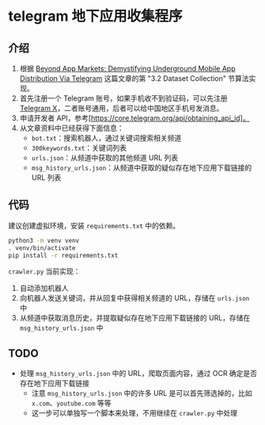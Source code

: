 # telegram 地下应用收集程序

## 介绍

1. 根据 [Beyond App Markets: Demystifying Underground Mobile App Distribution Via Telegram](https://arxiv.org/pdf/2408.03482) 这篇文章的第 "3.2 Dataset Collection" 节算法实现。
2. 首先注册一个 Telegram 账号，如果手机收不到验证码，可以先注册 [Telegram X](https://github.com/TGX-Android/Telegram-X/releases)，二者账号通用，后者可以给中国地区手机号发消息。
3. 申请开发者 API，参考[https://core.telegram.org/api/obtaining_api_id]。
4. 从文章资料中已经获得下面信息：
    - `bot.txt`：搜索机器人，通过关键词搜索相关频道
    - `300keywords.txt`：关键词列表
    - `urls.json`：从频道中获取的其他频道 URL 列表
    - `msg_history_urls.json`：从频道中获取的疑似存在地下应用下载链接的 URL 列表

## 代码

建议创建虚拟环境，安装 `requirements.txt` 中的依赖。

```bash
python3 -m venv venv
. venv/bin/activate
pip install -r requirements.txt
```

`crawler.py` 当前实现：

1. 自动添加机器人
2. 向机器人发送关键词，并从回复中获得相关频道的 URL，存储在 `urls.json` 中
3. 从频道中获取消息历史，并提取疑似存在地下应用下载链接的 URL，存储在 `msg_history_urls.json` 中

## TODO

- 处理 `msg_history_urls.json` 中的 URL，爬取页面内容，通过 OCR 确定是否存在地下应用下载链接
    - 注意 `msg_history_urls.json` 中的许多 URL 是可以首先筛选掉的，比如 `x.com`、`youtube.com` 等等
    - 这一步可以单独写一个脚本来处理，不用继续在 `crawler.py` 中处理
